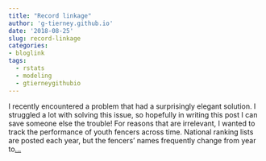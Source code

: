 ```yaml
---
title: "Record linkage"
author: 'g-tierney.github.io'
date: '2018-08-25'
slug: record-linkage
categories:
- bloglink
tags:
  - rstats
  - modeling
  - gtierneygithubio
---
```


I recently encountered a problem that had a surprisingly elegant solution. I struggled a lot with solving this issue, so hopefully in writing this post I can save someone else the trouble! For reasons that are irrelevant, I wanted to track the performance of youth fencers across time. National ranking lists are posted each year, but the fencers’ names frequently change from year to[... <i class="fas fa-external-link-alt"></i>](https://g-tierney.github.io/post/name_graphs/)

